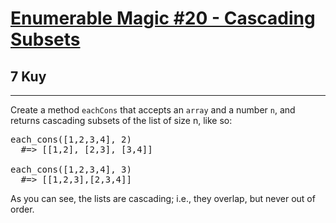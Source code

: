 <h1><a href="https://www.codewars.com/kata/545af3d185166a3dec001190">Enumerable Magic #20 - Cascading Subsets</a></h1>
<h2>7 Kuy</h2>
<hr>

<p>Create a method <code>eachCons</code> that accepts an <code>array</code> 
and a number <code>n</code>, and returns cascading subsets of the list of size n, like so:</p>

<pre>
each_cons([1,2,3,4], 2)
  #=> [[1,2], [2,3], [3,4]]

each_cons([1,2,3,4], 3)
  #=> [[1,2,3],[2,3,4]]
</pre>
<p>As you can see, the lists are cascading; i.e., they overlap, but never out of order.</p>